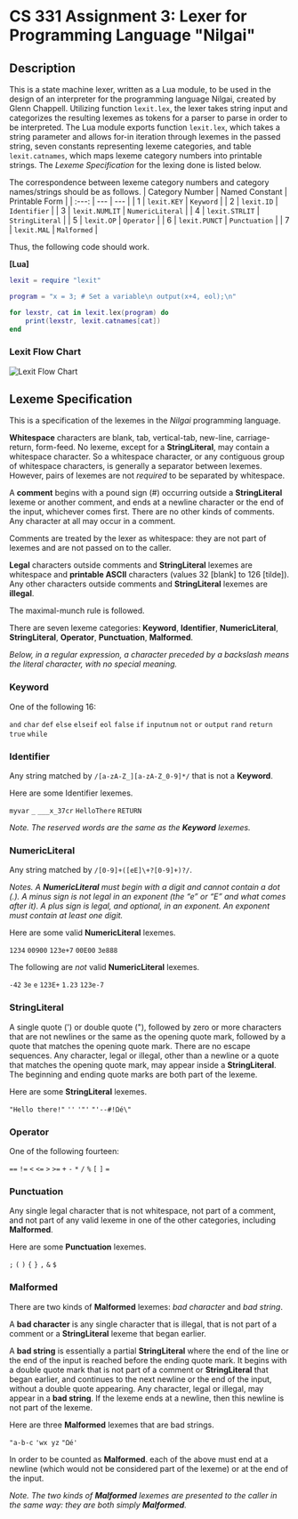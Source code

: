 # CS 331 Assignment 3: Lexer for Programming Language "Nilgai"
## Description

This is a state machine lexer, written as a Lua module, to be used in the design of an interpreter for the programming language Nilgai, created by Glenn Chappell. Utilizing function `lexit.lex`, the lexer takes string input and categorizes the resulting lexemes as tokens for a parser to parse in order to be interpreted. The Lua module exports function `lexit.lex`, which takes a string parameter and allows for-in iteration through lexemes in the passed string, seven constants representing lexeme categories, and table `lexit.catnames`, which maps lexeme category numbers into printable strings. The *Lexeme Specification* for the lexing done is listed below.

The correspondence between lexeme category numbers and category names/strings should be as follows.
| Category Number | Named Constant | Printable Form |
| :---: | --- | --- |
| 1 | `lexit.KEY` | `Keyword` |
| 2 | `lexit.ID` | `Identifier` |
| 3 | `lexit.NUMLIT` | `NumericLiteral` |
| 4 | `lexit.STRLIT` | `StringLiteral` |
| 5 | `lexit.OP` | `Operator` |
| 6 | `lexit.PUNCT` | `Punctuation` |
| 7 | `lexit.MAL` | `Malformed` |

Thus, the following code should work.

**[Lua]**
```lua
lexit = require "lexit"

program = "x = 3; # Set a variable\n output(x+4, eol);\n"

for lexstr, cat in lexit.lex(program) do
    print(lexstr, lexit.catnames[cat])
end
```

### Lexit Flow Chart

![Lexit Flow Chart](https://github.com/user-attachments/assets/145acf9c-d61e-480d-ab3b-0ccc9c62732e)

## Lexeme Specification

This is a specification of the lexemes in the *Nilgai* programming language.

**Whitespace** characters are blank, tab, vertical-tab, new-line, carriage-return, form-feed. No lexeme, except for a **StringLiteral**, may contain a whitespace character. So a whitespace character, or any contiguous group of whitespace characters, is generally a separator between lexemes. However, pairs of lexemes are not *required* to be separated by whitespace.

A **comment** begins with a pound sign (#) occurring outside a **StringLiteral** lexeme or another comment, and ends at a newline character or the end of the input, whichever comes first. There are no other kinds of comments. Any character at all may occur in a comment.

Comments are treated by the lexer as whitespace: they are not part of lexemes and are not passed on to the caller.

**Legal** characters outside comments and **StringLiteral** lexemes are whitespace and **printable ASCII** characters (values 32 [blank] to 126 [tilde]). Any other characters outside comments and **StringLiteral** lexemes are **illegal**.

The maximal-munch rule is followed.

There are seven lexeme categories: **Keyword**, **Identifier**, **NumericLiteral**, **StringLiteral**, **Operator**, **Punctuation**, **Malformed**.

*Below, in a regular expression, a character preceded by a backslash means the literal character, with no special meaning.*

### **Keyword**

One of the following 16:

`and`  `char`  `def`  `else`  `elseif`  `eol`  `false`  `if`  `inputnum` `not`  `or`  `output`  `rand`  `return`  `true`  `while`

### **Identifier**

Any string matched by `/[a-zA-Z_][a-zA-Z_0-9]*/` that is not a **Keyword**.

Here are some Identifier lexemes.

`myvar`   `_`    `___x_37cr`   `HelloThere`   `RETURN`

*Note. The reserved words are the same as the **Keyword** lexemes.*

### **NumericLiteral**

Any string matched by `/[0-9]+([eE]\+?[0-9]+)?/`.

*Notes. A **NumericLiteral** must begin with a digit and cannot contain a dot (.). A minus sign is not legal in an exponent (the “e” or “E” and what comes after it). A plus sign is legal, and optional, in an exponent. An exponent must contain at least one digit.*

Here are some valid **NumericLiteral** lexemes.

`1234`    `00900`   `123e+7`   `00E00`   `3e888`

The following are *not* valid **NumericLiteral** lexemes.

`-42`   `3e`   `e`   `123E+`   `1.23`   `123e-7`

### **StringLiteral**

A single quote (') or double quote ("), followed by zero or more characters that are not newlines or the same as the opening quote mark, followed by a quote that matches the opening quote mark. There are no escape sequences. Any character, legal or illegal, other than a newline or a quote that matches the opening quote mark, may appear inside a **StringLiteral**. The beginning and ending quote marks are both part of the lexeme.

Here are some **StringLiteral** lexemes.

`"Hello there!"`   `''`   `'"'`   `"'--#!Ωé\"`

### **Operator**

One of the following fourteen:

`==`   `!=`   `<`   `<=`   `>`   `>=`   `+`   `-`   `*`   `/`   `%`   `[`   `]`   `=`

### **Punctuation**

Any single legal character that is not whitespace, not part of a comment, and not part of any valid lexeme in one of the other categories, including **Malformed**.

Here are some **Punctuation** lexemes.

`;`   `(`   `)`   `{`   `}`   `,`   `&`   `$`

### **Malformed**

There are two kinds of **Malformed** lexemes: *bad character* and *bad string*.

A **bad character** is any single character that is illegal, that is not part of a comment or a **StringLiteral** lexeme that began earlier.

A **bad string** is essentially a partial **StringLiteral** where the end of the line or the end of the input is reached before the ending quote mark. It begins with a double quote mark that is not part of a comment or **StringLiteral** that began earlier, and continues to the next newline or the end of the input, without a double quote appearing. Any character, legal or illegal, may appear in a **bad string**. If the lexeme ends at a newline, then this newline is not part of the lexeme.

Here are three **Malformed** lexemes that are bad strings.

`"a-b-c`    `'wx yz`    `"Ωé'`

In order to be counted as **Malformed**. each of the above must end at a newline (which would not be considered part of the lexeme) or at the end of the input.

*Note. The two kinds of **Malformed** lexemes are presented to the caller in the same way: they are both simply **Malformed**.*
